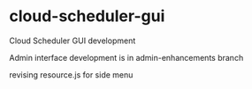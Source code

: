 # cloud-scheduler-gui
Cloud Scheduler GUI development


Admin interface development is in admin-enhancements branch

revising resource.js for side menu

